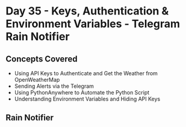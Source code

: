 # Day 35 - Keys, Authentication & Environment Variables - Telegram Rain Notifier
## Concepts Covered
- Using API Keys to Authenticate and Get the Weather from OpenWeatherMap
- Sending Alerts via the Telegram
- Using PythonAnywhere to Automate the Python Script
- Understanding Environment Variables and Hiding API Keys
## Rain Notifier